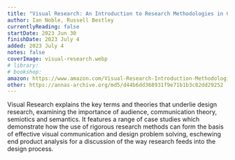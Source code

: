 ```yaml
---
title: "Visual Research: An Introduction to Research Methodologies in Graphic Design"
author: Ian Noble, Russell Bestley
currentlyReading: false
startDate: 2023 Jun 30
finishDate: 2023 July 4
added: 2023 July 4
notes: false
coverImage: visual-research.webp
# library:
# bookshop: 
amazon: https://www.amazon.com/Visual-Research-Introduction-Methodologies-Graphic/dp/2884790497
other: https://annas-archive.org/md5/d44b6dd368931f9e71b1b3c82dd29252
---
```


Visual Research explains the key terms and theories that underlie design research, examining the importance of audience, communication theory, semiotics and semantics. It features a range of case studies which demonstrate how the use of rigorous research methods can form the basis of effective visual communication and design problem solving, eschewing end product analysis for a discussion of the way research feeds into the design process.
